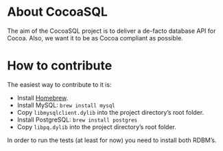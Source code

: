 # About CocoaSQL

The aim of the CocoaSQL project is to deliver a de-facto database API for
Cocoa. Also, we want it to be as Cocoa compliant as possible.

# How to contribute

The easiest way to contribute to it is:

* Install [Homebrew](https://github.com/mxcl/homebrew).
* Install MySQL: `brew install mysql`
* Copy `libmysqlclient.dylib` into the project directory’s root folder.
* Install PostgreSQL: `brew install postgres`
* Copy `libpq.dylib` into the project directory’s root folder.

In order to run the tests (at least for now) you need to install both RDBM’s.
